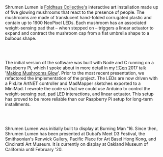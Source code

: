Shrumen Lumen is [Foldhaus Collective's](https://www.foldhaus.com/shrumen-lumen/) interactive art installation made up of five glowing mushrooms that react to the presence of people. The mushrooms are made of translucent hand-folded corrugated plastic and contain up to 1600 NeoPixel LEDs. Each mushroom has an associated weight-sensing pad that – when stepped on – triggers a linear actuator to expand and contract the mushroom cap from a flat umbrella shape to a bulbous shape.

<br /> <br />

The initial version of the software was built with Node and C running on a Raspberry Pi, which I spoke about in more detail in my [!!Con](http://bangbangcon.com/) 2017 talk '[Making Mushrooms Glow](https://www.youtube.com/watch?v=T75FvUDirNM)'. Prior to the most recent presentation, we refactored the implementation of the project. The LEDs are now driven with a PixLite ArtNET controller and MadMapper sketches exported to a MiniMad. I rewrote the code so that we could use Arduino to control the weight-sensing pad, pad LED interactions, and linear actuator. This setup has proved to be more reliable than our Raspberry Pi setup for long-term installments.

<br /> <br />

Shrumen Lumen was initially built to display at Burning Man '16. Since then, Shrumen Lumen has been presented at Dubai’s Meet D3 Festival, the Smithsonian's Renwick Gallery, Pacific Place for Art Basel Hong Kong, and Cincinatti Art Museum. It is currently on display at Oakland Museum of California until February '20.
